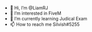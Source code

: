 - 👋 Hi, I’m @LiamRJ
- 👀 I’m interested in FiveM
- 🌱 I’m currently learning Judical Exam
- 📫 How to reach me Silvish#5255
